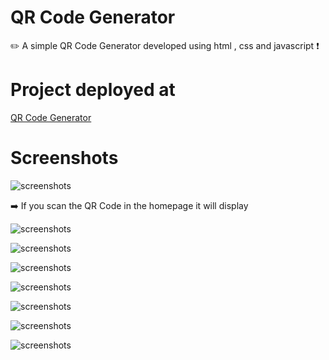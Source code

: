 # QR Code Generator
✏️ A simple QR Code Generator developed using html , css and javascript ❗

# Project deployed at

<a href="https://mithesh14.github.io/Github-profile/">QR Code Generator</a>

# Screenshots 

![screenshots](https://github.com/Mithesh14/QR-code-generator/blob/main/images/image1.jpg)

➡️ If you scan the QR Code in the homepage it will display 

![screenshots](https://github.com/Mithesh14/QR-code-generator/blob/main/images/image2.jpeg)

![screenshots](https://github.com/Mithesh14/QR-code-generator/blob/main/images/image3.jpg)

![screenshots](https://github.com/Mithesh14/QR-code-generator/blob/main/images/image4.jpeg)

![screenshots](https://github.com/Mithesh14/QR-code-generator/blob/main/images/image5.jpg)

![screenshots](https://github.com/Mithesh14/QR-code-generator/blob/main/images/image6.jpeg)

![screenshots](https://github.com/Mithesh14/QR-code-generator/blob/main/images/image7.jpg)

![screenshots](https://github.com/Mithesh14/QR-code-generator/blob/main/images/image8.jpeg)


